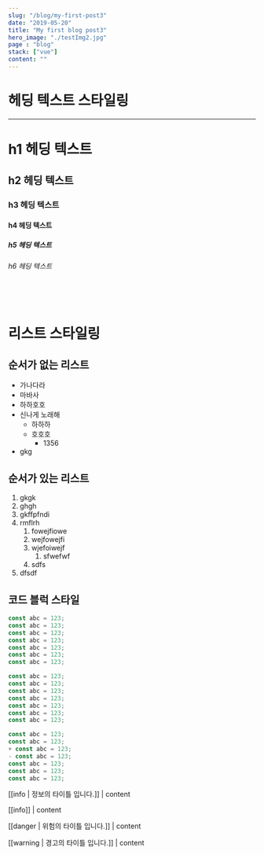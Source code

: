```yaml
---
slug: "/blog/my-first-post3"
date: "2019-05-20"
title: "My first blog post3"
hero_image: "./testImg2.jpg"
page : "blog"
stack: ["vue"]
content: ""
---
```



# 헤딩 텍스트 스타일링


---

# h1 헤딩 텍스트
## h2 헤딩 텍스트
### h3 헤딩 텍스트
#### h4 헤딩 텍스트
##### h5 헤딩 텍스트
###### h6 헤딩 텍스트

<br><br>

# 리스트 스타일링
## 순서가 없는 리스트
- 가나다라
- 마바사
- 하하호호
- 신나게 노래해
  - 하하하
  - 호호호
    - 1356
- gkg


## 순서가 있는 리스트
1. gkgk
2. ghgh
3. gkffpfndi
4. rmflrh
   1. fowejfiowe
   2. wejfowejfi
   3. wjefoiwejf
      1. sfwefwf
   4. sdfs
5. dfsdf

## 코드 블럭 스타일


```js {1,3-5}
const abc = 123;
const abc = 123;
const abc = 123;
const abc = 123;
const abc = 123;
const abc = 123;
const abc = 123;
```

```js {numberLines}
const abc = 123;
const abc = 123;
const abc = 123;
const abc = 123;
const abc = 123;
const abc = 123;
const abc = 123;
```

```js {diff}
const abc = 123;
const abc = 123;
+ const abc = 123;
- const abc = 123;
const abc = 123;
const abc = 123;
const abc = 123;
```



[[info | 정보의 타이틀 입니다.]]
| content

[[info]]
| content

[[danger | 위험의 타이틀 입니다.]]
| content

[[warning | 경고의 타이틀 입니다.]]
| content


<md-counter init=100></md-counter>
